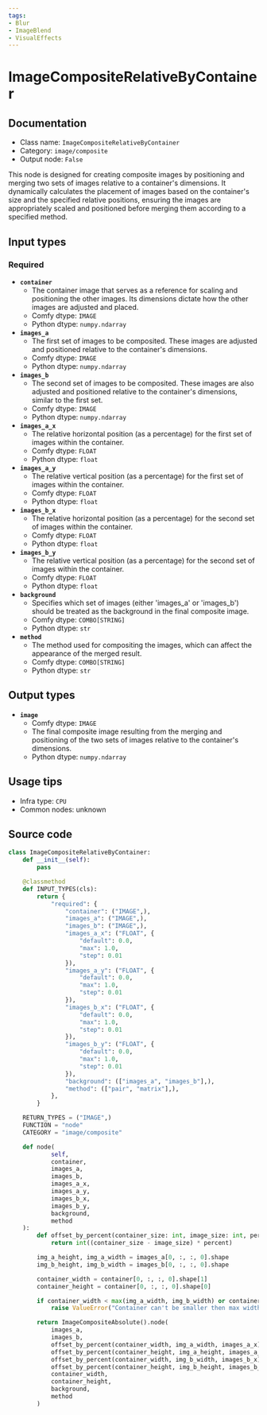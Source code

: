 ```yaml
---
tags:
- Blur
- ImageBlend
- VisualEffects
---
```


# ImageCompositeRelativeByContainer
## Documentation
- Class name: `ImageCompositeRelativeByContainer`
- Category: `image/composite`
- Output node: `False`

This node is designed for creating composite images by positioning and merging two sets of images relative to a container's dimensions. It dynamically calculates the placement of images based on the container's size and the specified relative positions, ensuring the images are appropriately scaled and positioned before merging them according to a specified method.
## Input types
### Required
- **`container`**
    - The container image that serves as a reference for scaling and positioning the other images. Its dimensions dictate how the other images are adjusted and placed.
    - Comfy dtype: `IMAGE`
    - Python dtype: `numpy.ndarray`
- **`images_a`**
    - The first set of images to be composited. These images are adjusted and positioned relative to the container's dimensions.
    - Comfy dtype: `IMAGE`
    - Python dtype: `numpy.ndarray`
- **`images_b`**
    - The second set of images to be composited. These images are also adjusted and positioned relative to the container's dimensions, similar to the first set.
    - Comfy dtype: `IMAGE`
    - Python dtype: `numpy.ndarray`
- **`images_a_x`**
    - The relative horizontal position (as a percentage) for the first set of images within the container.
    - Comfy dtype: `FLOAT`
    - Python dtype: `float`
- **`images_a_y`**
    - The relative vertical position (as a percentage) for the first set of images within the container.
    - Comfy dtype: `FLOAT`
    - Python dtype: `float`
- **`images_b_x`**
    - The relative horizontal position (as a percentage) for the second set of images within the container.
    - Comfy dtype: `FLOAT`
    - Python dtype: `float`
- **`images_b_y`**
    - The relative vertical position (as a percentage) for the second set of images within the container.
    - Comfy dtype: `FLOAT`
    - Python dtype: `float`
- **`background`**
    - Specifies which set of images (either 'images_a' or 'images_b') should be treated as the background in the final composite image.
    - Comfy dtype: `COMBO[STRING]`
    - Python dtype: `str`
- **`method`**
    - The method used for compositing the images, which can affect the appearance of the merged result.
    - Comfy dtype: `COMBO[STRING]`
    - Python dtype: `str`
## Output types
- **`image`**
    - Comfy dtype: `IMAGE`
    - The final composite image resulting from the merging and positioning of the two sets of images relative to the container's dimensions.
    - Python dtype: `numpy.ndarray`
## Usage tips
- Infra type: `CPU`
- Common nodes: unknown


## Source code
```python
class ImageCompositeRelativeByContainer:
    def __init__(self):
        pass

    @classmethod
    def INPUT_TYPES(cls):
        return {
            "required": {
                "container": ("IMAGE",),
                "images_a": ("IMAGE",),
                "images_b": ("IMAGE",),
                "images_a_x": ("FLOAT", {
                    "default": 0.0,
                    "max": 1.0,
                    "step": 0.01
                }),
                "images_a_y": ("FLOAT", {
                    "default": 0.0,
                    "max": 1.0,
                    "step": 0.01
                }),
                "images_b_x": ("FLOAT", {
                    "default": 0.0,
                    "max": 1.0,
                    "step": 0.01
                }),
                "images_b_y": ("FLOAT", {
                    "default": 0.0,
                    "max": 1.0,
                    "step": 0.01
                }),
                "background": (["images_a", "images_b"],),
                "method": (["pair", "matrix"],),
            },
        }

    RETURN_TYPES = ("IMAGE",)
    FUNCTION = "node"
    CATEGORY = "image/composite"

    def node(
            self,
            container,
            images_a,
            images_b,
            images_a_x,
            images_a_y,
            images_b_x,
            images_b_y,
            background,
            method
    ):
        def offset_by_percent(container_size: int, image_size: int, percent: float):
            return int((container_size - image_size) * percent)

        img_a_height, img_a_width = images_a[0, :, :, 0].shape
        img_b_height, img_b_width = images_b[0, :, :, 0].shape

        container_width = container[0, :, :, 0].shape[1]
        container_height = container[0, :, :, 0].shape[0]

        if container_width < max(img_a_width, img_b_width) or container_height < max(img_a_height, img_b_height):
            raise ValueError("Container can't be smaller then max width or height of images.")

        return ImageCompositeAbsolute().node(
            images_a,
            images_b,
            offset_by_percent(container_width, img_a_width, images_a_x),
            offset_by_percent(container_height, img_a_height, images_a_y),
            offset_by_percent(container_width, img_b_width, images_b_x),
            offset_by_percent(container_height, img_b_height, images_b_y),
            container_width,
            container_height,
            background,
            method
        )

```
